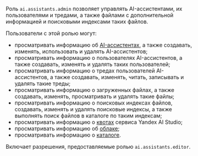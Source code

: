 Роль `ai.assistants.admin` позволяет управлять AI-ассистентами, их пользователями и тредами, а также файлами с дополнительной информацией и поисковыми индексами таких файлов.

Пользователи с этой ролью могут:
* просматривать информацию об [AI-ассистентах](../../../ai-studio/concepts/assistant/index.md), а также создавать, изменять, использовать и удалять AI-ассистентов;
* просматривать информацию о пользователях AI-ассистентов, а также создавать, изменять и удалять таких пользователей;
* просматривать информацию о тредах пользователей AI-ассистентов, а также создавать, изменять, читать, записывать и удалять такие треды;
* просматривать информацию о загруженных файлах, а также создавать, изменять, просматривать и удалять такие файлы;
* просматривать информацию о поисковых индексах файлов, создавать, изменять и удалять поисковые индексы, а также выполнять поиск файлов в каталоге по таким индексам;
* просматривать информацию о [квотах](../../../ai-studio/concepts/limits.md#yandexgpt-quotas) сервиса Yandex AI Studio;
* просматривать информацию об [облаке](../../../resource-manager/concepts/resources-hierarchy.md#cloud);
* просматривать информацию о [каталоге](../../../resource-manager/concepts/resources-hierarchy.md#folder).

Включает разрешения, предоставляемые ролью `ai.assistants.editor`.